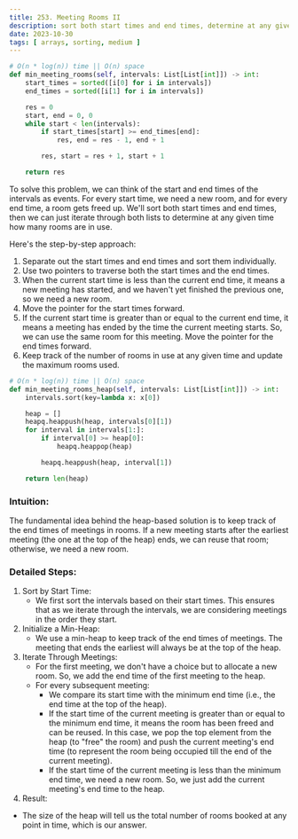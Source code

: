 ```yaml
---
title: 253. Meeting Rooms II
description: sort both start times and end times, determine at any given time how many rooms are in use.
date: 2023-10-30
tags: [ arrays, sorting, medium ]
---
```


```python
# O(n * log(n)) time || O(n) space
def min_meeting_rooms(self, intervals: List[List[int]]) -> int:
    start_times = sorted([i[0] for i in intervals])
    end_times = sorted([i[1] for i in intervals])

    res = 0
    start, end = 0, 0
    while start < len(intervals):
        if start_times[start] >= end_times[end]:
            res, end = res - 1, end + 1

        res, start = res + 1, start + 1

    return res
```

To solve this problem, we can think of the start and end times of the intervals as events. For every start time, we need
a new room, and for every end time, a room gets freed up. We'll sort both start times and end times, then we can just
iterate through both lists to determine at any given time how many rooms are in use.

Here's the step-by-step approach:

1) Separate out the start times and end times and sort them individually.
2) Use two pointers to traverse both the start times and the end times.
3) When the current start time is less than the current end time, it means a new meeting has started, and we haven't yet
   finished the previous one, so we need a new room.
4) Move the pointer for the start times forward.
5) If the current start time is greater than or equal to the current end time, it means a meeting has ended by the time
   the current meeting starts. So, we can use the same room for this meeting. Move the pointer for the end times
   forward.
6) Keep track of the number of rooms in use at any given time and update the maximum rooms used.

```python
# O(n * log(n)) time || O(n) space
def min_meeting_rooms_heap(self, intervals: List[List[int]]) -> int:
    intervals.sort(key=lambda x: x[0])

    heap = []
    heapq.heappush(heap, intervals[0][1])
    for interval in intervals[1:]:
        if interval[0] >= heap[0]:
            heapq.heappop(heap)

        heapq.heappush(heap, interval[1])

    return len(heap)
```

### Intuition:

The fundamental idea behind the heap-based solution is to keep track of the end times of meetings in rooms. If a new
meeting starts after the earliest meeting (the one at the top of the heap) ends, we can reuse that room; otherwise, we
need a new room.

### Detailed Steps:

1) Sort by Start Time:
    - We first sort the intervals based on their start times. This ensures that as we iterate through the intervals, we
      are considering meetings in the order they start.
2) Initialize a Min-Heap:
    - We use a min-heap to keep track of the end times of meetings. The meeting that ends the earliest will always be at
      the top of the heap.
3) Iterate Through Meetings:
    - For the first meeting, we don't have a choice but to allocate a new room. So, we add the end time of the first
      meeting to the heap.
    - For every subsequent meeting:
        - We compare its start time with the minimum end time (i.e., the end time at the top of the heap).
        - If the start time of the current meeting is greater than or equal to the minimum end time, it means the room
          has been freed and can be reused. In this case, we pop the top element from the heap (to "free" the room) and
          push the current meeting's end time (to represent the room being occupied till the end of the current
          meeting).
        - If the start time of the current meeting is less than the minimum end time, we need a new room. So, we just
          add the current meeting's end time to the heap.
4) Result:

- The size of the heap will tell us the total number of rooms booked at any point in time, which is our answer.